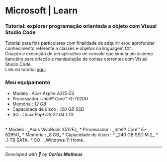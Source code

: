 # Microsoft  |  Learn

### Tutorial: explorar programação orientada a objeto com Visual Studio Code

Tutorial para fins particulares com finalidade de adquirir e/ou aprofundar conhecimento referente a classes e objetos na linguagem C# .  
Criação e execução de um aplicativo de console que simula um sistema bancário para criação e manipulação de contas correntes com Visual Studio Code.  
Link do tutorial [aqui](https://learn.microsoft.com/pt-br/dotnet/csharp/fundamentals/tutorials/classes).


### Meu equipamento
* Modelo : _Acer Aspire A315-53_  
* Processador : _Intel® Core™ i3-7020U_  
* Memória : _12 GB_  
* Capacidade de disco : _120 GB SSD_  
* SO : _Linux_ _Pop! OS 22.04 LTS_
<br>  
* Modelo : _Asus VivoBook X512FJ_  
* Processador : _Intel® Core™ i5-8265U_  
* Memória : _8 GB_  
* Capacidade de disco :
	* _240 GB SSD M.2_
	* _1 TB SATA_ 
* SO : _Windows 11 Home_  

---

_Developed with :mushroom: by **Carlos Matheus**_
